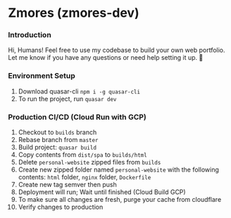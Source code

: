 # Zmores (zmores-dev)

### Introduction
Hi, Humans! Feel free to use my codebase to build your own web portfolio. Let me know if you have any questions or need help setting it up. 🖤

### Environment Setup
1. Download quasar-cli `npm i -g quasar-cli`
2. To run the project, run `quasar dev`

### Production CI/CD (Cloud Run with GCP)
1. Checkout to `builds` branch
2. Rebase branch from `master`
3. Build project: `quasar build`
4. Copy contents from `dist/spa` to `builds/html`
5. Delete `personal-website` zipped files from `builds`
6. Create new zipped folder named `personal-website` with the following contents: `html` folder, `nginx` folder, `Dockerfile`
7. Create new tag semver then push
8. Deployment will run; Wait until finished (Cloud Build GCP)
9. To make sure all changes are fresh, purge your cache from cloudflare
10. Verify changes to production
